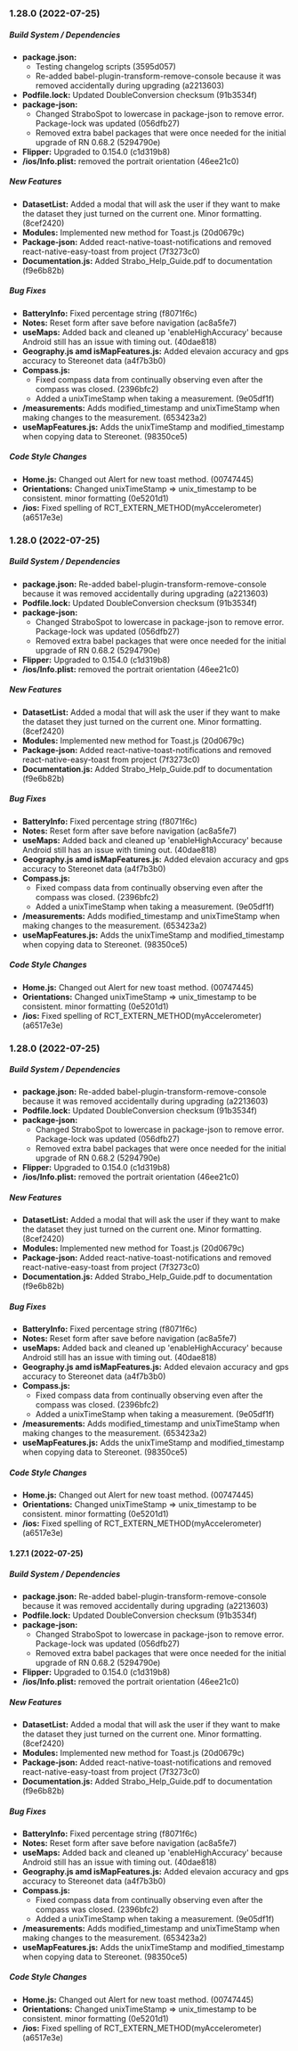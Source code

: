 ### 1.28.0 (2022-07-25)

##### Build System / Dependencies

* **package.json:**
  *  Testing changelog scripts (3595d057)
  *  Re-added babel-plugin-transform-remove-console because it was removed accidentally during upgrading (a2213603)
* **Podfile.lock:**  Updated DoubleConversion checksum (91b3534f)
* **package-json:**
  *  Changed StraboSpot to lowercase in package-json to remove error.  Package-lock was updated (056dfb27)
  *  Removed extra babel packages that were once needed for the initial upgrade of RN 0.68.2 (5294790e)
* **Flipper:**  Upgraded to 0.154.0 (c1d319b8)
* **/ios/Info.plist:**  removed the portrait orientation (46ee21c0)

##### New Features

* **DatasetList:**  Added a modal that will ask the user if they want to make the dataset they just turned on the current one.  Minor formatting. (8cef2420)
* **Modules:**  Implemented new method for Toast.js (20d0679c)
* **Package-json:**  Added react-native-toast-notifications and removed react-native-easy-toast from project (7f3273c0)
* **Documentation.js:**  Added Strabo_Help_Guide.pdf to documentation (f9e6b82b)

##### Bug Fixes

* **BatteryInfo:**  Fixed percentage string (f8071f6c)
* **Notes:**  Reset form after save before navigation (ac8a5fe7)
* **useMaps:**  Added back and cleaned up 'enableHighAccuracy' because Android still has an issue with timing out. (40dae818)
* **Geography.js amd isMapFeatures.js:**  Added elevaion accuracy and gps accuracy to Stereonet data (a4f7b3b0)
* **Compass.js:**
  *  Fixed compass data from continually observing even after the compass was closed. (2396bfc2)
  *  Added a unixTimeStamp when taking a measurement. (9e05df1f)
* **/measurements:**  Adds modified_timestamp and unixTimeStamp when making changes to the measurement. (653423a2)
* **useMapFeatures.js:**  Adds the unixTimeStamp and modified_timestamp when copying data to Stereonet. (98350ce5)

##### Code Style Changes

* **Home.js:**  Changed out Alert for new toast method. (00747445)
* **Orientations:**  Changed unixTimeStamp => unix_timestamp to be consistent. minor formatting (0e5201d1)
* **/ios:**  Fixed spelling of RCT_EXTERN_METHOD(myAccelerometer) (a6517e3e)

### 1.28.0 (2022-07-25)

##### Build System / Dependencies

* **package.json:**  Re-added babel-plugin-transform-remove-console because it was removed accidentally during upgrading (a2213603)
* **Podfile.lock:**  Updated DoubleConversion checksum (91b3534f)
* **package-json:**
  *  Changed StraboSpot to lowercase in package-json to remove error.  Package-lock was updated (056dfb27)
  *  Removed extra babel packages that were once needed for the initial upgrade of RN 0.68.2 (5294790e)
* **Flipper:**  Upgraded to 0.154.0 (c1d319b8)
* **/ios/Info.plist:**  removed the portrait orientation (46ee21c0)

##### New Features

* **DatasetList:**  Added a modal that will ask the user if they want to make the dataset they just turned on the current one.  Minor formatting. (8cef2420)
* **Modules:**  Implemented new method for Toast.js (20d0679c)
* **Package-json:**  Added react-native-toast-notifications and removed react-native-easy-toast from project (7f3273c0)
* **Documentation.js:**  Added Strabo_Help_Guide.pdf to documentation (f9e6b82b)

##### Bug Fixes

* **BatteryInfo:**  Fixed percentage string (f8071f6c)
* **Notes:**  Reset form after save before navigation (ac8a5fe7)
* **useMaps:**  Added back and cleaned up 'enableHighAccuracy' because Android still has an issue with timing out. (40dae818)
* **Geography.js amd isMapFeatures.js:**  Added elevaion accuracy and gps accuracy to Stereonet data (a4f7b3b0)
* **Compass.js:**
  *  Fixed compass data from continually observing even after the compass was closed. (2396bfc2)
  *  Added a unixTimeStamp when taking a measurement. (9e05df1f)
* **/measurements:**  Adds modified_timestamp and unixTimeStamp when making changes to the measurement. (653423a2)
* **useMapFeatures.js:**  Adds the unixTimeStamp and modified_timestamp when copying data to Stereonet. (98350ce5)

##### Code Style Changes

* **Home.js:**  Changed out Alert for new toast method. (00747445)
* **Orientations:**  Changed unixTimeStamp => unix_timestamp to be consistent. minor formatting (0e5201d1)
* **/ios:**  Fixed spelling of RCT_EXTERN_METHOD(myAccelerometer) (a6517e3e)

### 1.28.0 (2022-07-25)

##### Build System / Dependencies

* **package.json:**  Re-added babel-plugin-transform-remove-console because it was removed accidentally during upgrading (a2213603)
* **Podfile.lock:**  Updated DoubleConversion checksum (91b3534f)
* **package-json:**
  *  Changed StraboSpot to lowercase in package-json to remove error.  Package-lock was updated (056dfb27)
  *  Removed extra babel packages that were once needed for the initial upgrade of RN 0.68.2 (5294790e)
* **Flipper:**  Upgraded to 0.154.0 (c1d319b8)
* **/ios/Info.plist:**  removed the portrait orientation (46ee21c0)

##### New Features

* **DatasetList:**  Added a modal that will ask the user if they want to make the dataset they just turned on the current one.  Minor formatting. (8cef2420)
* **Modules:**  Implemented new method for Toast.js (20d0679c)
* **Package-json:**  Added react-native-toast-notifications and removed react-native-easy-toast from project (7f3273c0)
* **Documentation.js:**  Added Strabo_Help_Guide.pdf to documentation (f9e6b82b)

##### Bug Fixes

* **BatteryInfo:**  Fixed percentage string (f8071f6c)
* **Notes:**  Reset form after save before navigation (ac8a5fe7)
* **useMaps:**  Added back and cleaned up 'enableHighAccuracy' because Android still has an issue with timing out. (40dae818)
* **Geography.js amd isMapFeatures.js:**  Added elevaion accuracy and gps accuracy to Stereonet data (a4f7b3b0)
* **Compass.js:**
  *  Fixed compass data from continually observing even after the compass was closed. (2396bfc2)
  *  Added a unixTimeStamp when taking a measurement. (9e05df1f)
* **/measurements:**  Adds modified_timestamp and unixTimeStamp when making changes to the measurement. (653423a2)
* **useMapFeatures.js:**  Adds the unixTimeStamp and modified_timestamp when copying data to Stereonet. (98350ce5)

##### Code Style Changes

* **Home.js:**  Changed out Alert for new toast method. (00747445)
* **Orientations:**  Changed unixTimeStamp => unix_timestamp to be consistent. minor formatting (0e5201d1)
* **/ios:**  Fixed spelling of RCT_EXTERN_METHOD(myAccelerometer) (a6517e3e)

#### 1.27.1 (2022-07-25)

##### Build System / Dependencies

* **package.json:**  Re-added babel-plugin-transform-remove-console because it was removed accidentally during upgrading (a2213603)
* **Podfile.lock:**  Updated DoubleConversion checksum (91b3534f)
* **package-json:**
  *  Changed StraboSpot to lowercase in package-json to remove error.  Package-lock was updated (056dfb27)
  *  Removed extra babel packages that were once needed for the initial upgrade of RN 0.68.2 (5294790e)
* **Flipper:**  Upgraded to 0.154.0 (c1d319b8)
* **/ios/Info.plist:**  removed the portrait orientation (46ee21c0)

##### New Features

* **DatasetList:**  Added a modal that will ask the user if they want to make the dataset they just turned on the current one.  Minor formatting. (8cef2420)
* **Modules:**  Implemented new method for Toast.js (20d0679c)
* **Package-json:**  Added react-native-toast-notifications and removed react-native-easy-toast from project (7f3273c0)
* **Documentation.js:**  Added Strabo_Help_Guide.pdf to documentation (f9e6b82b)

##### Bug Fixes

* **BatteryInfo:**  Fixed percentage string (f8071f6c)
* **Notes:**  Reset form after save before navigation (ac8a5fe7)
* **useMaps:**  Added back and cleaned up 'enableHighAccuracy' because Android still has an issue with timing out. (40dae818)
* **Geography.js amd isMapFeatures.js:**  Added elevaion accuracy and gps accuracy to Stereonet data (a4f7b3b0)
* **Compass.js:**
  *  Fixed compass data from continually observing even after the compass was closed. (2396bfc2)
  *  Added a unixTimeStamp when taking a measurement. (9e05df1f)
* **/measurements:**  Adds modified_timestamp and unixTimeStamp when making changes to the measurement. (653423a2)
* **useMapFeatures.js:**  Adds the unixTimeStamp and modified_timestamp when copying data to Stereonet. (98350ce5)

##### Code Style Changes

* **Home.js:**  Changed out Alert for new toast method. (00747445)
* **Orientations:**  Changed unixTimeStamp => unix_timestamp to be consistent. minor formatting (0e5201d1)
* **/ios:**  Fixed spelling of RCT_EXTERN_METHOD(myAccelerometer) (a6517e3e)

